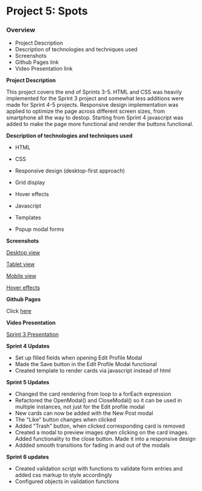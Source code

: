 # Project 5: Spots

### Overview

- Project Description
- Description of technologies and techniques used
- Screenshots
- Github Pages link
- Video Presentation link

**Project Description**

This project covers the end of Sprints 3-5. HTML and CSS was heavily implemented for the Sprint 3 project and somewhat less additions were made for Sprint 4-5 projects. Responsive design implementation was applied to optimize the page across different screen sizes, from smartphone all the way to destop. Starting from Sprint 4 javascript was added to make the page more functional and render the buttons functional.

**Description of technologies and techniques used**

- HTML
- CSS
- Responsive design (desktop-first approach)
- Grid display
- Hover effects

- Javascript
- Templates
- Popup modal forms

**Screenshots**

[Desktop view](https://drive.google.com/file/d/1q8pQ3ADdGm5e6cZTSzG9xtKP8ILZeeNY/view?usp=drive_link)

[Tablet view](https://drive.google.com/file/d/1KDwXfgHScR8YfSTOkC3cZXcnNDD_LlsH/view?usp=drive_link)

[Mobile view](https://drive.google.com/file/d/1XSXai_15WDF3riHS-3ogZMw9LkcDPmZv/view?usp=drive_link)

[Hover effects](https://drive.google.com/file/d/1WUP1eLnErVqvjzc1IffQ6rNShupeFkif/view?usp=drive_link)

**Github Pages**

Click [here](https://nini2nis.github.io/se_project_spots/index.html)

**Video Presentation**

[Sprint 3 Presentation](https://drive.google.com/file/d/1NIykR6oZe_juJq6NJqIEIO644Y10gAqz/view?usp=drive_link)

**Sprint 4 Updates**

- Set up filled fields when opening Edit Profile Modal
- Made the Save button in the Edit Profile Modal functional
- Created template to render cards via javascript instead of html

**Sprint 5 Updates**

- Changed the card rendering from loop to a forEach expression
- Refactored the OpenModal() and CloseModal() so it can be used in multiple instances, not just for the Edit profile modal
- New cards can now be added with the New Post modal
- The "Like" button changes when clicked
- Added "Trash" button, when clicked corresponding card is removed
- Created a modal to preview images qhen clicking on the card images. Added functionality to the close button. Made it into a responsive design
- Addded smooth transitions for fading in and out of the modals

**Sprint 6 updates**

- Created validation script with functions to validate form entries and added css markup to style accordingly
- Configured objects in validation functions
